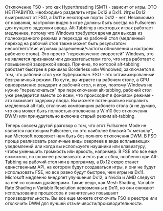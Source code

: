 Отключение FSO - это как Hyperthreading (SMT) - зависит от игры. ЭТО НЕ ПРАВИЛО. Необходимо разделить игры Dx12 и Dx11. Игры Dx12 выигрывают от FSO, а Dx11 и некоторые порты Dx12 - нет. Независимо от названия, настройки видео в игре должны быть всегда на Fullscreen для лучшего задержки ввода. Alt-Tabbing в некоторых играх работает медленнее, потому что Windows требуется время для выхода из полноэкранного режима и перехода на рабочий стол (медленный переход на рабочий стол также может быть результатом несоответствия игровых разрешений/частоты обновления и настроек рабочего стола). Это просто "переключение скоростей" Windows, это не является признаком или доказательством того, что игра работает с повышенной задержкой ввода. Причина, по которой alt-tabbing работает быстрее в режимах Borderless или Windowed, заключается в том, что рабочий стол уже буферизован. FSO - это оптимизированный безграничный режим. По сути, вы играете на рабочем столе, а GPU одновременно рендерит и рабочий стол, и игру, поэтому WIndows не нужно "переключаться" при переключении alt-tabbing, рабочий стол уже рендерится вместе со всем, что происходит в фоновом режиме - это вызывает задержку ввода. Вы можете потенциально исправить медленный alt-tab, отключив композицию рабочего стола (я не думаю, что она может быть полностью отключена в Win10 без отключения DWM) или принудительно включив старый режим alt-tabbing. 

Теперь совсем другой разговор о том, что этот Fullscreen Mode не является настоящим Fullscreen, но это наиболее близкий "к металлу", как Microsoft позволяет нам быть без полного отключения DWM. В FSO проще реализовать различные виды оверлеев в виде всплывающих уведомлений или когда вы используете наушники или клавиатуру, чтобы уменьшить громкость или яркость, например. В FSE это все еще возможно, но сложнее реализовать и есть риск сбоя, особенно при Alt-Tabbing на рабочий стол или в программу, а Dx12 скоро станет единственным API, на котором будут создаваться игры, и они не будут использовать FSE, но все равно будут быстрее, чем игры на Dx11. Microsoft медленно внедряет улучшения Dx12, а Nvidia и AMD следуют за ней со своими драйверами. Такие вещи, как Mesh Shading, Variable Rate Shading и Variable Resolution невозможны в Dx11, но они снижают использование процессора и значительно повышают производительность. Вы все еще можете отключить FSO в реестре или отключить DWM для лучшей отзывчивости/производительности.
